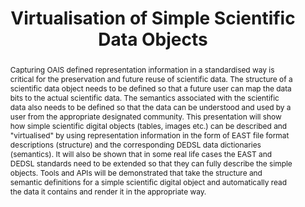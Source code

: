 ---
abstract: Capturing OAIS defined representation information in a standardised way
  is critical for the preservation and future reuse of scientific data. The structure
  of a scientific data object needs to be defined so that a future user can map the
  data bits to the actual scientific data. The semantics associated with the scientific
  data also needs to be defined so that the data can be understood and used by a user
  from the appropriate designated community. This presentation will show how simple
  scientific digital objects (tables, images etc.) can be described and "virtualised"
  by using representation information in the form of EAST file format descriptions
  (structure) and the corresponding DEDSL data dictionaries (semantics). It will also
  be shown that in some real life cases the EAST and DEDSL standards need to be extended
  so that they can fully describe the simple objects. Tools and APIs will be demonstrated
  that take the structure and semantic definitions for a simple scientific digital
  object and automatically read the data it contains and render it in the appropriate
  way.
creators:
- Rankin, Stephen
- Dunckley, Matt
- McIlwrath, Brian
- Crothers, Steve
- Giaretta, David
date: null
document_url: https://services.phaidra.univie.ac.at/api/object/o:294862/download
grand_parent: iPRES
institutions: []
keywords:
- ithaca
landing_page_url: https://phaidra.univie.ac.at/o:294862
language: eng
layout: publication
license: CC BY-SA 3.0 AT
notes_url: null
parent: iPRES 2006
publication_type: presentation
size: 1148200
slides_url: null
source_name: iPRES
stream_url: null
title: Virtualisation of Simple Scientific Data Objects
year: 2006
---